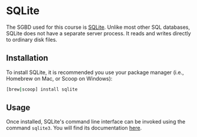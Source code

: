 # SQLite

The SGBD used for this course is [SQLite]. Unlike most other SQL
databases, SQLite does not have a separate server process. It reads
and writes directly to ordinary disk files.

[SQLite]: https://sqlite.org/index.html

## Installation

To install SQLite, it is recommended you use your package manager
(i.e., Homebrew on Mac, or Scoop on Windows):

```sh
[brew|scoop] install sqlite
```

## Usage

Once installed, SQLite's command line interface can be invoked using the
command `sqlite3`. You will find its documentation [here][sqlite3 doc].

[sqlite3 doc]: https://sqlite.org/cli.html
